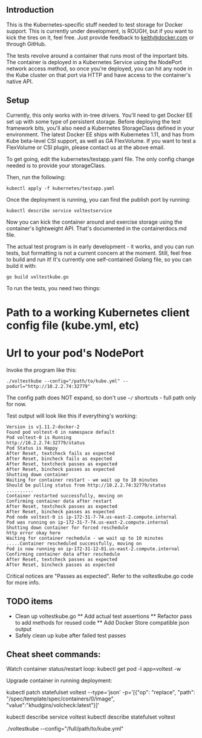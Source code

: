 ## Introduction

This is the Kubernetes-specific stuff needed to test storage for Docker support. This is currently under development, is ROUGH, but if you want to kick the tires on it, feel free. Just provide feedback to keith@docker.com or through GitHub.

The tests revolve around a container that runs most of the important bits. The container is deployed in a Kubernetes Service using the NodePort network access method, so once you're deployed, you can hit any node in the Kube cluster on that port via HTTP and have access to the container's native API.

## Setup

Currently, this only works with in-tree drivers. You'll need to get Docker EE set up with some type of persistent storage. Before deploying the test framework bits, you'll also need a Kubernetes StorageClass defined in your environment. The latest Docker EE ships with Kubernetes 1.11, and has from Kube beta-level CSI support, as well as GA FlexVolume. If you want to test a FlexVolume or CSI plugin, please contact us at the above email.

To get going, edit the kubernetes/testapp.yaml file. The only config change needed is to provide your storageClass.

Then, run the following:

```
kubectl apply -f kubernetes/testapp.yaml
```

Once the deployment is running, you can find the publish port by running:

```
kubectl describe service voltestservice
```

Now you can kick the container around and exercise storage using the container's lightweight API. That's documented in the containerdocs.md file.

The actual test program is in early development - it works, and you can run tests, but formatting is not a current concern at the moment. Still, feel free to build and run it! It's currently one self-contained Golang file, so you can build it with:

```
go build voltestkube.go
```

To run the tests, you need two things:

# Path to a working Kubernetes client config file (kube.yml, etc)
# Url to your pod's NodePort

Invoke the program like this:

```
./voltestkube --config="/path/to/kube.yml" --podurl="http://10.2.2.74:32779"
```

The config path does NOT expand, so don't use `~/` shortcuts - full path only for now.

Test output will look like this if everything's working:

```
Version is v1.11.2-docker-2
Found pod voltest-0 in namespace default
Pod voltest-0 is Running
http://10.2.2.74:32779/status
Pod Status is Happy
After Reset, textcheck fails as expected
After Reset, bincheck fails as expected
After Reset, textcheck passes as expected
After Reset, bincheck passes as expected
Shutting down container
Waiting for container restart - we wait up to 10 minutes
Should be pulling status from http://10.2.2.74:32779/status
..........
Container restarted successfully, moving on
Confirming container data after restart
After Reset, textcheck passes as expected
After Reset, bincheck passes as expected
Pod node voltest-0 is ip-172-31-7-74.us-east-2.compute.internal
Pod was running on ip-172-31-7-74.us-east-2.compute.internal
Shutting down container for forced reschedule
http error okay here
Waiting for container rechedule - we wait up to 10 minutes
.....Container rescheduled successfully, moving on
Pod is now running on ip-172-31-12-81.us-east-2.compute.internal
Confirming container data after reschedule
After Reset, textcheck passes as expected
After Reset, bincheck passes as expected
```

Critical notices are "Passes as expected". Refer to the voltestkube.go code for more info.

## TODO items

* Clean up voltestkube.go
** Add actual test assertions
** Refactor pass to add methods for reused code
** Add Docker Store compatible json output
* Safely clean up kube after failed test passes

## Cheat sheet commands:

Watch container status/restart loop:
kubectl get pod -l app=voltest -w

Upgrade container in running deployment:

kubectl patch statefulset voltest --type='json' -p='[{"op": "replace", "path": "/spec/template/spec/containers/0/image", "value":"khudgins/volcheck:latest"}]'

kubectl describe service voltest
kubectl describe statefulset voltest

./voltestkube --config="/full/path/to/kube.yml"
